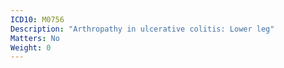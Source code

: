 ```yaml
---
ICD10: M0756
Description: "Arthropathy in ulcerative colitis: Lower leg"
Matters: No
Weight: 0
---
```

